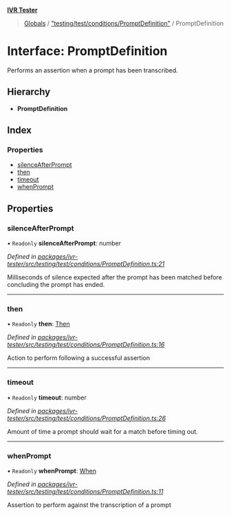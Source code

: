 **[IVR Tester](../README.md)**

> [Globals](../README.md) / ["testing/test/conditions/PromptDefinition"](../modules/_testing_test_conditions_promptdefinition_.md) / PromptDefinition

# Interface: PromptDefinition

Performs an assertion when a prompt has been transcribed.

## Hierarchy

* **PromptDefinition**

## Index

### Properties

* [silenceAfterPrompt](_testing_test_conditions_promptdefinition_.promptdefinition.md#silenceafterprompt)
* [then](_testing_test_conditions_promptdefinition_.promptdefinition.md#then)
* [timeout](_testing_test_conditions_promptdefinition_.promptdefinition.md#timeout)
* [whenPrompt](_testing_test_conditions_promptdefinition_.promptdefinition.md#whenprompt)

## Properties

### silenceAfterPrompt

• `Readonly` **silenceAfterPrompt**: number

*Defined in [packages/ivr-tester/src/testing/test/conditions/PromptDefinition.ts:21](https://github.com/SketchingDev/ivr-tester/blob/8e8019a/packages/ivr-tester/src/testing/test/conditions/PromptDefinition.ts#L21)*

Milliseconds of silence expected after the prompt has been matched before concluding the prompt has ended.

___

### then

• `Readonly` **then**: [Then](_testing_test_conditions_then_then_.then.md)

*Defined in [packages/ivr-tester/src/testing/test/conditions/PromptDefinition.ts:16](https://github.com/SketchingDev/ivr-tester/blob/8e8019a/packages/ivr-tester/src/testing/test/conditions/PromptDefinition.ts#L16)*

Action to perform following a successful assertion

___

### timeout

• `Readonly` **timeout**: number

*Defined in [packages/ivr-tester/src/testing/test/conditions/PromptDefinition.ts:26](https://github.com/SketchingDev/ivr-tester/blob/8e8019a/packages/ivr-tester/src/testing/test/conditions/PromptDefinition.ts#L26)*

Amount of time a prompt should wait for a match before timing out.

___

### whenPrompt

• `Readonly` **whenPrompt**: [When](../modules/_testing_test_conditions_when_when_.md#when)

*Defined in [packages/ivr-tester/src/testing/test/conditions/PromptDefinition.ts:11](https://github.com/SketchingDev/ivr-tester/blob/8e8019a/packages/ivr-tester/src/testing/test/conditions/PromptDefinition.ts#L11)*

Assertion to perform against the transcription of a prompt

